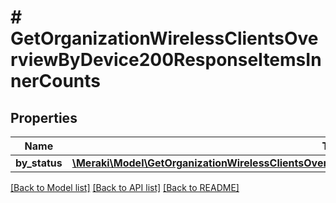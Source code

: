 # # GetOrganizationWirelessClientsOverviewByDevice200ResponseItemsInnerCounts

## Properties

Name | Type | Description | Notes
------------ | ------------- | ------------- | -------------
**by_status** | [**\Meraki\Model\GetOrganizationWirelessClientsOverviewByDevice200ResponseItemsInnerCountsByStatus**](GetOrganizationWirelessClientsOverviewByDevice200ResponseItemsInnerCountsByStatus.md) |  | [optional]

[[Back to Model list]](../../README.md#models) [[Back to API list]](../../README.md#endpoints) [[Back to README]](../../README.md)

